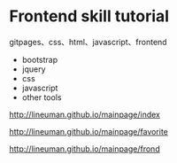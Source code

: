 
# Frontend skill tutorial

gitpages、css、html、javascript、frontend

* bootstrap
* jquery
* css
* javascript
* other tools


http://lineuman.github.io/mainpage/index

http://lineuman.github.io/mainpage/favorite

http://lineuman.github.io/mainpage/frond

